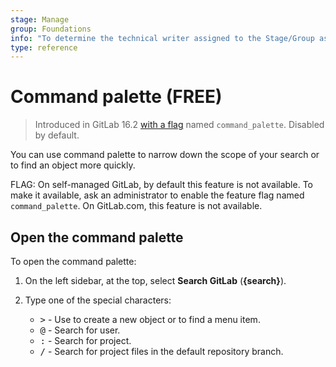 ```yaml
---
stage: Manage
group: Foundations
info: "To determine the technical writer assigned to the Stage/Group associated with this page, see https://about.gitlab.com/handbook/product/ux/technical-writing/#assignments"
type: reference
---
```


# Command palette **(FREE)**

> Introduced in GitLab 16.2 [with a flag](../../administration/feature_flags.md) named `command_palette`. Disabled by default.

You can use command palette to narrow down the scope of your search or to
find an object more quickly.

FLAG:
On self-managed GitLab, by default this feature is not available. To make it available, ask an administrator to enable the feature flag named `command_palette`. On GitLab.com, this feature is not available.

## Open the command palette

To open the command palette:

1. On the left sidebar, at the top, select **Search GitLab** (**{search}**).
1. Type one of the special characters:

   - <kbd>></kbd> - Use to create a new object or to find a menu item.
   - <kbd>@</kbd> - Search for user.
   - <kbd>:</kbd> - Search for project.
   - <kbd>/</kbd> - Search for project files in the default repository branch.
